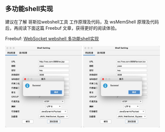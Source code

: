 ## 多功能shell实现

建议在了解 哥斯拉webshell工具 工作原理及代码，及 wsMemShell 原理及代码后，再阅读下面这篇 Freebuf 文章，获得更好的阅读体验。

Freebuf: [WebSocket webshell 多功能shell实现](https://www.freebuf.com/articles/web/339702.html)

<img src="ws.jpg" alt="ws" width="49%"></a> <img src="ws2.jpg" alt="ws" width="49%"></a>